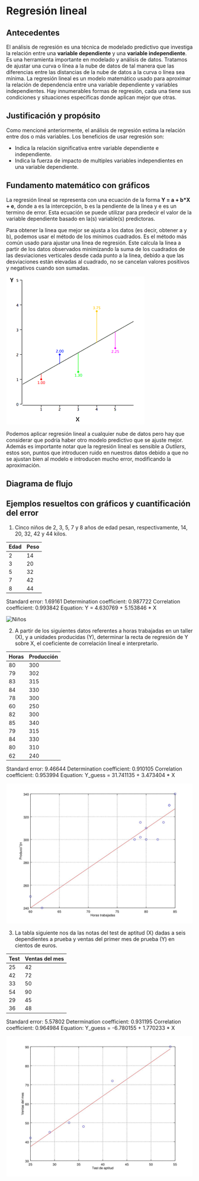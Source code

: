 # Regresión lineal

## Antecedentes
El análisis de regresión es una técnica de modelado predictivo que investiga la
relación entre una **variable dependiente** y una **variable independiente**.
Es una herramienta importante en modelado y análisis de datos. Tratamos de
ajustar una curva o línea a la nube de datos de tal manera que las diferencias
entre las distancias de la nube de datos a la curva o línea sea mínima.
La regresión lineal es un modelo matemático usado para aproximar la relación de
dependencia entre una variable dependiente y variables independientes.
Hay innumerables formas de regresión, cada una tiene sus condiciones y
situaciones especificas donde aplican mejor que otras.

## Justificación y propósito
Como mencioné anteriormente, el análisis de regresión estima la relación entre
dos o más variables. Los beneficios de usar regresión son:
- Indica la relación significativa entre variable dependiente e independiente.
- Indica la fuerza de impacto de multiples variables independientes en una
  variable dependiente.

## Fundamento matemático con gráficos
La regresión lineal se representa con una ecuación de la forma **Y = a + b*X + e**,
donde a es la intercepción, b es la pendiente de la linea y e es un termino de error.
Esta ecuación se puede utilizar para predecir el valor de la variable dependiente
basado en la(s) variable(s) predictoras.

Para obtener la linea que mejor se ajusta a los datos (es decir, obtener a y b),
podemos usar el método de los mínimos cuadrados. Es el método más común usado
para ajustar una linea de regresión. Este calcula la linea a partir de los datos
observados minimizando la suma de los cuadrados de las desviaciones verticales
desde cada punto a la linea, debido a que las desviaciones están elevadas al
cuadrado, no se cancelan valores positivos y negativos cuando son sumadas.

![Min squares](./reg_error.gif)

Podemos aplicar regresión lineal a cualquier nube de datos pero hay que
considerar que podría haber otro modelo predictivo que se ajuste mejor.
Además es importante notar que la regresión lineal es sensible a *Outliers*,
estos son, puntos que introducen ruido en nuestros datos debido a que no se
ajustan bien al modelo e introducen mucho error, modificando la aproximación.

## Diagrama de flujo

## Ejemplos resueltos con gráficos y cuantificación del error
1. Cinco niños de 2, 3, 5, 7 y 8 años de edad pesan, respectivamente, 14, 20, 32, 42 y 44 kilos.

| Edad | Peso |
| :------------- | :------------- |
| 2 | 14 |
| 3 | 20 |
| 5 | 32 |
| 7 | 42 |
| 8 | 44 |

Standard error: 1.69161
Determination coefficient: 0.987722
Correlation coefficient: 0.993842
Equation: Y = 4.630769 + 5.153846 * X

![Niños](./tests/niños.png)

2. A partir de los siguientes datos referentes a horas trabajadas en un taller (X), y a unidades producidas (Y), determinar la recta de regresión de Y sobre X, el coeficiente de correlación lineal e interpretarlo.

| Horas | Producción |
| :------------- | :------------- |
| 80 | 300 |
| 79 | 302 |
| 83 | 315 |
| 84 | 330 |
| 78 | 300 |
| 60 | 250 |
| 82 | 300 |
| 85 | 340 |
| 79 | 315 |
| 84 | 330 |
| 80 | 310 |
| 62 | 240 |

Standard error: 9.46644
Determination coefficient: 0.910105
Correlation coefficient: 0.953994
Equation: Y_guess = 31.741135 + 3.473404 * X

![Produccion](./tests/produccion.jpg)

3. La tabla siguiente nos da las notas del test de aptitud (X) dadas a seis dependientes a prueba y ventas del primer mes de prueba (Y) en cientos de euros.

| Test | Ventas del mes |
| :------------- | :------------- |
| 25 | 42 |
| 42 | 72 |
| 33 | 50 |
| 54 | 90 |
| 29 | 45 |
| 36 | 48 |

Standard error: 5.57802
Determination coefficient: 0.931195
Correlation coefficient: 0.964984
Equation: Y_guess = -6.780155 + 1.770233 * X

![Ventas](./tests/ventas.jpg)

